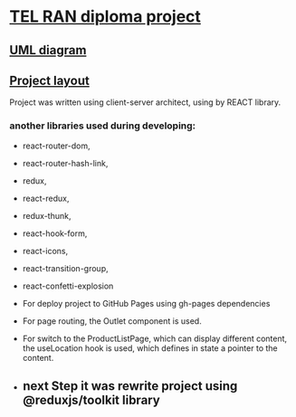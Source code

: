 # [TEL RAN diploma project](https://sl101.github.io/TEL-Ran-Diploma-project/)

## [UML diagram](https://drive.google.com/file/d/1OJCJnwSo_TIaP-eDAAK3Pq3j1Pl-Y-Gn/view?usp=sharing)

## [Project layout](https://www.figma.com/file/yNWvXvjZC0t8d9yBOpeEPy/Garden?type=design&node-id=4743-907&t=TqnTA5Oa08Ev1qRj-0)

Project was written using client-server architect, using by REACT library.

### another libraries used during developing:

- react-router-dom,
- react-router-hash-link,
- redux,
- react-redux,
- redux-thunk,
- react-hook-form,
- react-icons,
- react-transition-group,
- react-confetti-explosion

- For deploy project to GitHub Pages using gh-pages dependencies

- For page routing, the Outlet component is used.

- For switch to the ProductListPage, which can display different content, the useLocation hook is used, which defines in state a pointer to the content.

- ## next Step it was rewrite project using @reduxjs/toolkit library
